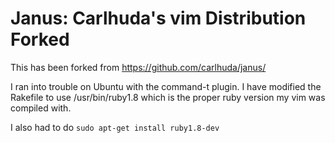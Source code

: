 # Janus: Carlhuda's vim Distribution Forked

This has been forked from https://github.com/carlhuda/janus/

I ran into trouble on Ubuntu with the command-t plugin.  I have
modified the Rakefile to use /usr/bin/ruby1.8 which is the proper ruby
version my vim was compiled with.  

I also had to do `sudo apt-get install ruby1.8-dev`

